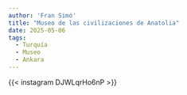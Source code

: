 ```yaml
---
author: 'Fran Simó'
title: "Museo de las civilizaciones de Anatolia"
date: 2025-05-06
tags:
  - Turquía
  - Museo
  - Ankara
---
```


{{< instagram DJWLqrHo6nP >}}

